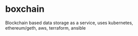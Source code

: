 # boxchain
Blockchain based data storage as a service, uses kubernetes, ethereum/geth, aws, terraform, ansible 
